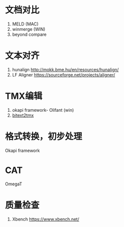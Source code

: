 
# 文档对比

1. MELD (MAC)
2. winmerge (WIN)
3. beyond compare

# 文本对齐

1. hunalign http://mokk.bme.hu/en/resources/hunalign/
2. LF Aligner https://sourceforge.net/projects/aligner/

# TMX编辑

1. okapi framework- Olifant (win)
2. [bitext2tmx](https://sourceforge.net/projects/bitext2tmx/?source=navbar)

# 格式转换，初步处理

Okapi framework

# CAT

OmegaT

# 质量检查

1. Xbench https://www.xbench.net/
